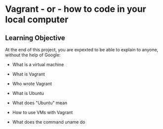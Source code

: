 # Vagrant - or - how to code in your local computer

## Learning Objective

At the end of this project, you are expexted to be able to explain to anyone, without the help of Google:

* What is a virtual machine

* What is Vagrant 

* Who wrote Vagrant

* What is Ubuntu

* What does "Ubuntu" mean

* How to use VMs with Vagrant

* What does the command uname do
